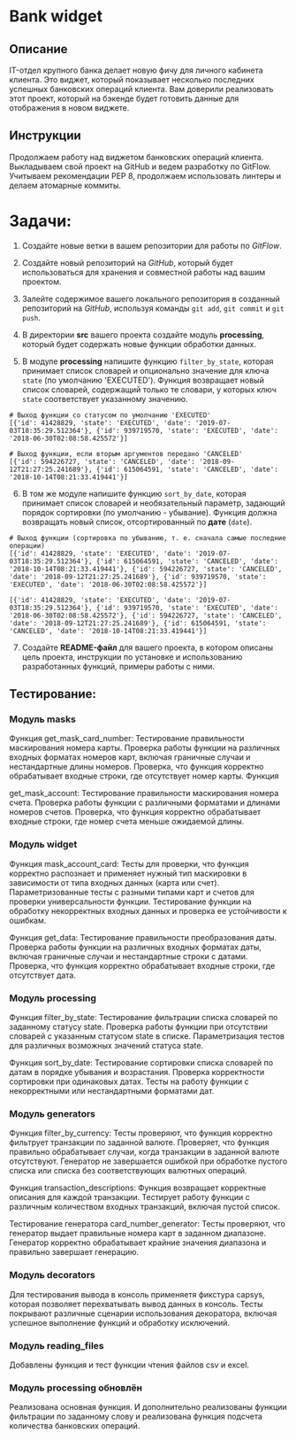 # Bank widget

## Описание
IT-отдел крупного банка делает новую фичу для личного кабинета клиента. 
Это виджет, который показывает несколько последних успешных банковских операций клиента. 
Вам доверили реализовать этот проект, который на бэкенде будет готовить данные для отображения в новом виджете.

## Инструкции
Продолжаем работу над виджетом банковских операций клиента. 
Выкладываем свой проект на GitHub и ведем разработку по GitFlow. 
Учитываем рекомендации PEP 8, продолжаем использовать линтеры и делаем атомарные коммиты.

# Задачи:

1. Создайте новые ветки в вашем репозитории для работы по _GitFlow_.

2. Создайте новый репозиторий на _GitHub_, который будет использоваться 
для хранения и совместной работы над вашим проектом.

3. Залейте содержимое вашего локального репозитория в созданный репозиторий на _GitHub_, используя команды 
`git add`, `git commit` и `git push`.

4. В директории **src** вашего проекта создайте модуль **processing**, 
который будет содержать новые функции обработки данных.

5. В модуле **processing** напишите функцию `filter_by_state`, 
которая принимает список словарей и опционально значение для ключа 
`state` (по умолчанию 'EXECUTED'). 
Функция возвращает новый список словарей, содержащий только те словари, у которых ключ 
`state` соответствует указанному значению.

```Примеры работы функции
# Выход функции со статусом по умолчанию 'EXECUTED'
[{'id': 41428829, 'state': 'EXECUTED', 'date': '2019-07-03T18:35:29.512364'}, {'id': 939719570, 'state': 'EXECUTED', 'date': '2018-06-30T02:08:58.425572'}]

# Выход функции, если вторым аргументов передано 'CANCELED'
[{'id': 594226727, 'state': 'CANCELED', 'date': '2018-09-12T21:27:25.241689'}, {'id': 615064591, 'state': 'CANCELED', 'date': '2018-10-14T08:21:33.419441'}]
```

6. В том же модуле напишите функцию `sort_by_date`, 
которая принимает список словарей и необязательный параметр, задающий порядок сортировки (по умолчанию - убывание). 
Функция должна возвращать новый список, отсортированный по **дате** (`date`).

```Примеры работы функции
# Выход функции (сортировка по убыванию, т. е. сначала самые последние операции)
[{'id': 41428829, 'state': 'EXECUTED', 'date': '2019-07-03T18:35:29.512364'}, {'id': 615064591, 'state': 'CANCELED', 'date': '2018-10-14T08:21:33.419441'}, {'id': 594226727, 'state': 'CANCELED', 'date': '2018-09-12T21:27:25.241689'}, {'id': 939719570, 'state': 'EXECUTED', 'date': '2018-06-30T02:08:58.425572'}]
```
```Пример входных данных для проверки функции
[{'id': 41428829, 'state': 'EXECUTED', 'date': '2019-07-03T18:35:29.512364'}, {'id': 939719570, 'state': 'EXECUTED', 'date': '2018-06-30T02:08:58.425572'}, {'id': 594226727, 'state': 'CANCELED', 'date': '2018-09-12T21:27:25.241689'}, {'id': 615064591, 'state': 'CANCELED', 'date': '2018-10-14T08:21:33.419441'}]
```

7. Создайте **README-файл** для вашего проекта, в котором описаны цель проекта, 
инструкции по установке и использованию разработанных функций, примеры работы с ними.


## Тестирование:

### Модуль masks

Функция get_mask_card_number:
Тестирование правильности маскирования номера карты.
Проверка работы функции на различных входных форматах номеров карт, включая граничные случаи
и нестандартные длины номеров.
Проверка, что функция корректно обрабатывает входные строки, где отсутствует номер карты.
Функция

get_mask_account:
Тестирование правильности маскирования номера счета.
Проверка работы функции с различными форматами и длинами номеров счетов.
Проверка, что функция корректно обрабатывает входные строки, где номер счета меньше ожидаемой длины.

### Модуль widget

Функция mask_account_card:
Тесты для проверки, что функция корректно распознает и применяет нужный тип маскировки
в зависимости от типа входных данных
(карта или счет).
Параметризованные тесты с разными типами карт и счетов для проверки универсальности функции.
Тестирование функции на обработку некорректных входных данных и проверка ее устойчивости к ошибкам.

Функция get_data:
Тестирование правильности преобразования даты.
Проверка работы функции на различных входных форматах даты, включая граничные случаи и нестандартные строки с датами.
Проверка, что функция корректно обрабатывает входные строки, где отсутствует дата.

### Модуль processing

Функция filter_by_state:
Тестирование фильтрации списка словарей по заданному статусу state.
Проверка работы функции при отсутствии словарей с указанным статусом state в списке.
Параметризация тестов для различных возможных значений статуса state.

Функция sort_by_date:
Тестирование сортировки списка словарей по датам в порядке убывания и возрастания.
Проверка корректности сортировки при одинаковых датах.
Тесты на работу функции с некорректными или нестандартными форматами дат.

### Модуль generators

Функция filter_by_currency:
Тесты проверяют, что функция корректно фильтрует транзакции по заданной валюте.
Проверяет, что функция правильно обрабатывает случаи, когда транзакции в заданной валюте отсутствуют.
Генератор не завершается ошибкой при обработке пустого списка или списка без соответствующих валютных операций.

Функция transaction_descriptions:
Функция возвращает корректные описания для каждой транзакции.
Тестирует работу функции с различным количеством входных транзакций, включая пустой список.

Тестирование генератора card_number_generator:
Тесты проверяют, что генератор выдает правильные номера карт в заданном диапазоне.
Генератор корректно обрабатывает крайние значения диапазона и правильно завершает генерацию.

### Модуль decorators

Для тестирования вывода в консоль применяетя фикстура capsys, которая позволяет перехватывать вывод данных в консоль.
Тесты покрывают различные сценарии использования декоратора, включая успешное выполнение функций и обработку исключений.

### Модуль reading_files

Добавлены функция и тест функции чтения файлов csv и excel.

### Модуль processing обновлён

Реализована основная функция. И дополнительно реализованы функции фильтрации по 
заданному слову и реализована функция подсчета количества банковских операций.